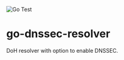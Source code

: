 ![Go Test](https://github.com/iowaguy/go-dnssec-resolver/actions/workflows/go-test.yml/badge.svg)

# go-dnssec-resolver
DoH resolver with option to enable DNSSEC.
